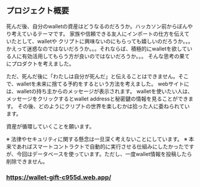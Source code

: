 ## プロジェクト概要
死んだ後、自分のwalletの資産はどうなるのだろうか。ハッカソン前からぼんやり考えているテーマです。
家族や信頼できる友人にインポートの仕方を伝えていたとして、walletや クリプトに興味ないのにもらっても嬉しいのだろうか。。。
かえって迷惑なのではないだろうか。。。それならば、積極的にwalletを欲している人に有効活用してもらう方が良いのではないだろうか。。。
そんな思考の果てにプロダクトを考えました。

ただ、死んだ後に「わたしは自分が死んだ」と伝えることはできません。そこで、walletを未来に捨てる予約をするという方法を考えました。
webサイトには、walletの持ち主からのメッセージが表示されます。
walletを使いたい人は、メッセージをクリックするとwallet addressと秘密鍵の情報を見ることができます。
その後、どのようにクリプトの世界を楽しむかは拾った人に委ねられています。

資産が循環していくことを願います。

※ 法律やセキュリティに関する懸念は一旦深く考えないことにしています。
※ 本来であればスマートコントラクトで自動的に実行させる仕組みにしたかったですが、今回はデータベースを使っています。ただし、一度wallet情報を投稿したら削除できません。


### https://wallet-gift-c955d.web.app/
